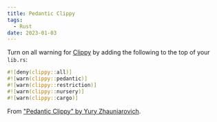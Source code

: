 ```yaml
---
title: Pedantic Clippy
tags:
  - Rust
date: 2023-01-03
---
```


Turn on all warning for [Clippy](https://github.com/rust-lang/rust-clippy) by adding the following to the top of your `lib.rs`:

```rust
#![deny(clippy::all)]
#![warn(clippy::pedantic)]
#![warn(clippy::restriction)]
#![warn(clippy::nursery)]
#![warn(clippy::cargo)]
```

From ["Pedantic Clippy" by Yury Zhauniarovich](https://zhauniarovich.com/post/2021/2021-09-pedantic-clippy/#paranoid-clippy).
